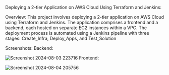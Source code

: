 Deploying a 2-tier Application on AWS Cloud Using Terraform and Jenkins:

Overview:
This project involves deploying a 2-tier application on AWS Cloud using Terraform and Jenkins. The application comprises a frontend and a backend, each hosted on separate EC2 instances within a VPC. The deployment process is automated using a Jenkins pipeline with three stages: Create_Infra, Deploy_Apps, and Test_Solution

Screenshots:
Backend:

![Screenshot 2024-08-03 223716](https://github.com/user-attachments/assets/3aabffa1-4764-4976-8c34-59032d4fce35)
Frontend:

![Screenshot 2024-08-04 205756](https://github.com/user-attachments/assets/d40d0de9-291b-4754-9449-873caac10525)

